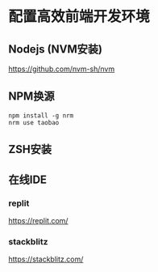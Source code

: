 # 配置高效前端开发环境

## Nodejs (NVM安装)

https://github.com/nvm-sh/nvm  

## NPM换源

```shell
npm install -g nrm
nrm use taobao
```
## ZSH安装


## 在线IDE

### replit
https://replit.com/

### stackblitz
https://stackblitz.com/